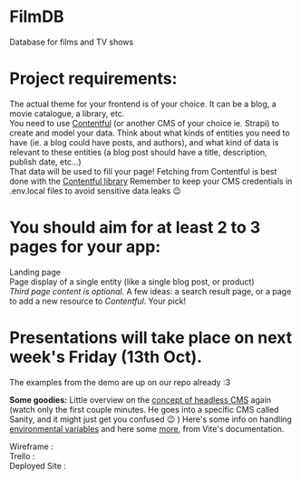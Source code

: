 # FilmDB

Database for films and TV shows

# Project requirements:

The actual theme for your frontend is of your choice. It can be a blog, a movie catalogue, a library, etc.<br>
You need to use [Contentful](https://www.contentful.com/) (or another CMS of your choice ie. Strapi) to create and model your data. Think about what kinds of entities you need to have (ie. a blog could have posts, and authors), and what kind of data is relevant to these entities (a blog post should have a title, description, publish date, etc...)<br>
That data will be used to fill your page! Fetching from Contentful is best done with the [Contentful library](https://www.npmjs.com/package/contentful)
Remember to keep your CMS credentials in .env.local files to avoid sensitive data leaks 😉
<br>

# You should aim for at least 2 to 3 pages for your app:

Landing page<br>
Page display of a single entity (like a single blog post, or product)<br>
_Third page content is optional._ A few ideas: a search result page, or a page to add a new resource to _Contentful_. Your pick!<br>

# Presentations will take place on next week's **Friday (13th Oct).**

The examples from the demo are up on our repo already :3

**Some goodies:**
Little overview on the [concept of headless CMS](https://www.youtube.com/watch?v=c_8cplBi_gE) again (watch only the first couple minutes. He goes into a specific CMS called Sanity, and it might just get you confused 😉 )
Here's some info on handling [environmental variables](https://vitejs.dev/guide/env-and-mode.html) and here some [more](https://vitejs.dev/guide/env-and-mode.html#env-files), from Vite's documentation.

Wireframe :<br>
Trello :<br>
Deployed Site :<br>
